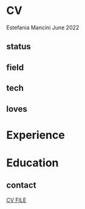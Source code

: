 CV
================
Estefania Mancini
June 2022

## status
## field
## tech
## loves
# Experience
# Education
## contact
<a download="download" href="Mancini_2022.pdf"> CV FILE </a>
